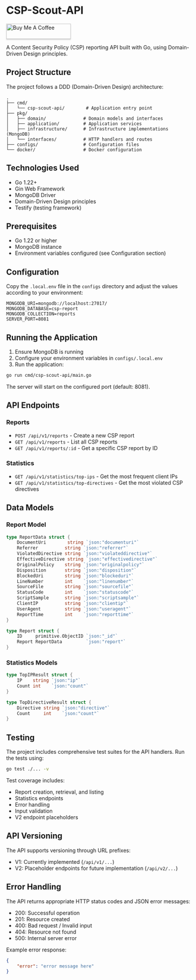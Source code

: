 # CSP-Scout-API
<a href="https://www.buymeacoffee.com/achimgrolimund" target="_blank"><img src="https://www.buymeacoffee.com/assets/img/custom_images/orange_img.png" alt="Buy Me A Coffee" style="height: 41px !important;width: 174px !important;box-shadow: 0px 3px 2px 0px rgba(190, 190, 190, 0.5) !important;-webkit-box-shadow: 0px 3px 2px 0px rgba(190, 190, 190, 0.5) !important;" ></a>

A Content Security Policy (CSP) reporting API built with Go, using Domain-Driven Design principles.

## Project Structure

The project follows a DDD (Domain-Driven Design) architecture:

```
.
├── cmd/
│   └── csp-scout-api/        # Application entry point
├── pkg/
│   ├── domain/              # Domain models and interfaces
│   ├── application/         # Application services
│   ├── infrastructure/      # Infrastructure implementations (MongoDB)
│   └── interfaces/          # HTTP handlers and routes
├── configs/                 # Configuration files
└── docker/                  # Docker configuration
```

## Technologies Used

- Go 1.22+
- Gin Web Framework
- MongoDB Driver
- Domain-Driven Design principles
- Testify (testing framework)

## Prerequisites

- Go 1.22 or higher
- MongoDB instance
- Environment variables configured (see Configuration section)

## Configuration

Copy the `.local.env` file in the `configs` directory and adjust the values according to your environment:

```env
MONGODB_URI=mongodb://localhost:27017/
MONGODB_DATABASE=csp-report
MONGODB_COLLECTION=reports
SERVER_PORT=8081
```

## Running the Application

1. Ensure MongoDB is running
2. Configure your environment variables in `configs/.local.env`
3. Run the application:

```bash
go run cmd/csp-scout-api/main.go
```

The server will start on the configured port (default: 8081).

## API Endpoints

### Reports

- `POST /api/v1/reports` - Create a new CSP report
- `GET /api/v1/reports` - List all CSP reports
- `GET /api/v1/reports/:id` - Get a specific CSP report by ID

### Statistics

- `GET /api/v1/statistics/top-ips` - Get the most frequent client IPs
- `GET /api/v1/statistics/top-directives` - Get the most violated CSP directives

## Data Models

### Report Model

```go
type ReportData struct {
    DocumentUri        string `json:"documenturi"`
    Referrer          string `json:"referrer"`
    ViolatedDirective string `json:"violateddirective"`
    EffectiveDirective string `json:"effectivedirective"`
    OriginalPolicy    string `json:"originalpolicy"`
    Disposition       string `json:"disposition"`
    BlockedUri        string `json:"blockeduri"`
    LineNumber        int    `json:"linenumber"`
    SourceFile        string `json:"sourcefile"`
    StatusCode        int    `json:"statuscode"`
    ScriptSample      string `json:"scriptsample"`
    ClientIP          string `json:"clientip"`
    UserAgent         string `json:"useragent"`
    ReportTime        int    `json:"reporttime"`
}

type Report struct {
    ID     primitive.ObjectID `json:"_id"`
    Report ReportData         `json:"report"`
}
```

### Statistics Models

```go
type TopIPResult struct {
    IP    string `json:"ip"`
    Count int    `json:"count"`
}

type TopDirectiveResult struct {
    Directive string `json:"directive"`
    Count     int    `json:"count"`
}
```

## Testing

The project includes comprehensive test suites for the API handlers. Run the tests using:

```bash
go test ./... -v
```

Test coverage includes:
- Report creation, retrieval, and listing
- Statistics endpoints
- Error handling
- Input validation
- V2 endpoint placeholders

## API Versioning

The API supports versioning through URL prefixes:
- V1: Currently implemented (`/api/v1/...`)
- V2: Placeholder endpoints for future implementation (`/api/v2/...`)

## Error Handling

The API returns appropriate HTTP status codes and JSON error messages:
- 200: Successful operation
- 201: Resource created
- 400: Bad request / Invalid input
- 404: Resource not found
- 500: Internal server error

Example error response:
```json
{
    "error": "error message here"
}
```
